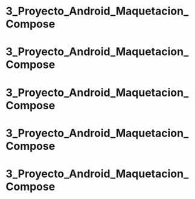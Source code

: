 # 3_Proyecto_Android_Maquetacion_Compose
# 3_Proyecto_Android_Maquetacion_Compose
# 3_Proyecto_Android_Maquetacion_Compose
# 3_Proyecto_Android_Maquetacion_Compose
# 3_Proyecto_Android_Maquetacion_Compose
